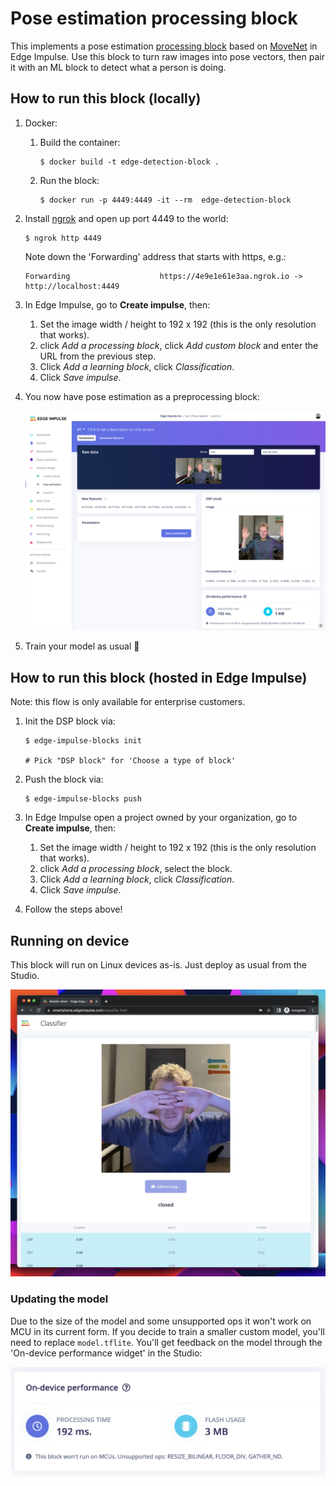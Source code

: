 # Pose estimation processing block

This implements a pose estimation [processing block](https://docs.edgeimpulse.com/docs/custom-blocks) based on [MoveNet](https://github.com/tensorflow/tfjs-models/tree/master/pose-detection) in Edge Impulse. Use this block to turn raw images into pose vectors, then pair it with an ML block to detect what a person is doing.

## How to run this block (locally)

1. Docker:
    1. Build the container:

        ```
        $ docker build -t edge-detection-block .
        ```

    1. Run the block:

        ```
        $ docker run -p 4449:4449 -it --rm  edge-detection-block
        ```

1. Install [ngrok](https://ngrok.com) and open up port 4449 to the world:

    ```
    $ ngrok http 4449
    ```

    Note down the 'Forwarding' address that starts with https, e.g.:

    ```
    Forwarding                    https://4e9e1e61e3aa.ngrok.io -> http://localhost:4449
    ```

1. In Edge Impulse, go to **Create impulse**, then:
    1. Set the image width / height to 192 x 192 (this is the only resolution that works).
    1. click *Add a processing block*, click *Add custom block* and enter the URL from the previous step.
    1. Click *Add a learning block*, click *Classification*.
    1. Click *Save impulse*.
1. You now have pose estimation as a preprocessing block:

    ![Pose estimation](images/pose-estimation.png)

1. Train your model as usual 🚀

## How to run this block (hosted in Edge Impulse)

Note: this flow is only available for enterprise customers.

1. Init the DSP block via:

    ```
    $ edge-impulse-blocks init

    # Pick "DSP block" for 'Choose a type of block'
    ```

1. Push the block via:

    ```
    $ edge-impulse-blocks push
    ```

1. In Edge Impulse open a project owned by your organization, go to **Create impulse**, then:
    1. Set the image width / height to 192 x 192 (this is the only resolution that works).
    1. click *Add a processing block*, select the block.
    1. Click *Add a learning block*, click *Classification*.
    1. Click *Save impulse*.

1. Follow the steps above!

## Running on device

This block will run on Linux devices as-is. Just deploy as usual from the Studio.

![inference demo](images/inference.jpg)

### Updating the model

Due to the size of the model and some unsupported ops it won't work on MCU in its current form. If you decide to train a smaller custom model, you'll need to replace `model.tflite`. You'll get feedback on the model through the 'On-device performance widget' in the Studio:

<img src="images/ondevice-perf.png" width="659" title="On-device performance">
